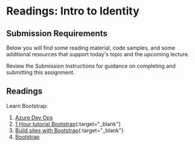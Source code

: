 # Readings: Intro to Identity

## Submission Requirements

Below you will find some reading material, code samples, and some additional resources that support today's topic and the upcoming lecture.

Review the Submission Instructions for guidance on completing and submitting this assignment.

## Readings
Learn Bootstrap:
1. [Azure Dev Ops](https://docs.microsoft.com/en-us/azure/devops/?view=azure-devops)
1. [1 Hour tutorial Bootstrap](https://scrimba.com/g/gbootstrap4){:target="_blank"}
1. [Build sites with Bootstrap](https://docs.microsoft.com/en-us/aspnet/core/client-side/bootstrap){:target="_blank"} 
1. [Bootstrap](https://getbootstrap.com/)